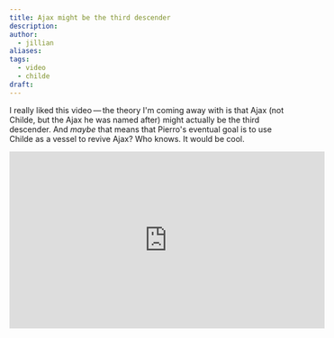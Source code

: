 ```yaml
---
title: Ajax might be the third descender
description: 
author:
  - jillian
aliases: 
tags:
  - video
  - childe
draft:
---
```

I really liked this video — the theory I'm coming away with is that Ajax (not Childe, but the Ajax he was named after) might actually be the third descender. And *maybe* that means that Pierro's eventual goal is to use Childe as a vessel to revive Ajax? Who knows. It would be cool.

<iframe width="560" height="315" src="https://www.youtube.com/embed/WO9FNMylEBc?si=KT6BJFVcZlnKyoMS" title="YouTube video player" frameborder="0" allow="accelerometer; autoplay; clipboard-write; encrypted-media; gyroscope; picture-in-picture; web-share" referrerpolicy="strict-origin-when-cross-origin" allowfullscreen></iframe>

